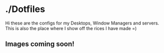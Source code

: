 # ./Dotfiles
Hi these are the configs for my Desktops, Window Managers and servers. This is also the place where I show off the rices I have made =)

## Images coming soon!
